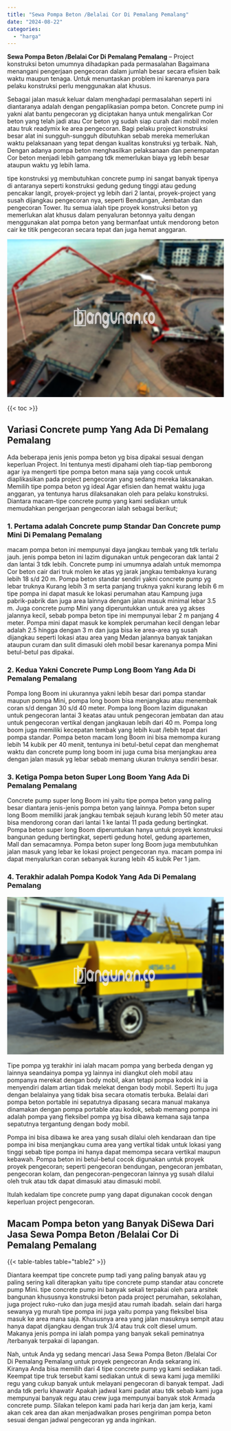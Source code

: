 ```yaml
---
title: "Sewa Pompa Beton /Belalai Cor Di Pemalang Pemalang"
date: "2024-08-22"
categories: 
  - "harga"
---
```


**Sewa Pompa Beton /Belalai Cor Di Pemalang Pemalang** – Project konstruksi beton umumnya dihadapkan pada permasalahan Bagaimana menangani pengerjaan pengecoran dalam jumlah besar secara efisien baik waktu maupun tenaga. Untuk menuntaskan problem ini karenanya para pelaku konstruksi perlu menggunakan alat khusus.

Sebagai jalan masuk keluar dalam menghadapi permasalahan seperti ini diantaranya adalah dengan pengaplikasian pompa beton. Concrete pump ini yakni alat bantu pengecoran yg diciptakan hanya untuk mengalirkan Cor beton yang telah jadi atau Cor beton yg sudah siap curah dari mobil molen atau truk readymix ke area pengecoran. Bagi pelaku project konstruksi besar alat ini sungguh-sungguh dibutuhkan sebab mereka memerlukan waktu pelaksanaan yang tepat dengan kualitas konstruksi yg terbaik. Nah, Dengan adanya pompa beton menghasilkan pelaksanaan dan penempatan Cor beton menjadi lebih gampang tdk memerlukan biaya yg lebih besar ataupun waktu yg lebih lama.

tipe konstruksi yg membutuhkan concrete pump ini sangat banyak tipenya di antaranya seperti konstruksi gedung gedung tinggi atau gedung pencakar langit, proyek-project yg lebih dari 2 lantai, proyek-project yang susah dijangkau pengecoran nya, seperti Bendungan, Jembatan dan pengecoran Tower. Itu semua ialah tipe proyek konstruksi beton yg memerlukan alat khusus dalam penyaluran betonnya yaitu dengan menggunakan alat pompa beton yang bermanfaat untuk mendorong beton cair ke titik pengecoran secara tepat dan juga hemat anggaran.

![Sewa Pompa Beton /Belalai Cor Di Pemalang Pemalang](/images/sewa-concrete-pump-36.png)

{{< toc >}}

## Variasi Concrete pump Yang Ada Di Pemalang Pemalang

Ada beberapa jenis jenis pompa beton yg bisa dipakai sesuai dengan keperluan Project. Ini tentunya mesti dipahami oleh tiap-tiap pemborong agar iya mengerti tipe pompa beton mana saja yang cocok untuk diaplikasikan pada project pengecoran yang sedang mereka laksanakan. Memilih tipe pompa beton yg ideal Agar efisien dan hemat waktu juga anggaran, ya tentunya harus dilaksanakan oleh para pelaku konstruksi. Diantara macam-tipe concrete pump yang kami sediakan untuk memudahkan pengerjaan pengecoran ialah sebagai berikut;

### 1\. Pertama adalah Concrete pump Standar Dan Concrete pump Mini Di Pemalang Pemalang

macam pompa beton ini mempunyai daya jangkau tembak yang tdk terlalu jauh. jenis pompa beton ini lazim digunakan untuk pengecoran dak lantai 2 dan lantai 3 tdk lebih. Concrete pump ini umumnya adalah untuk memompa Cor beton cair dari truk molen ke atas yg jarak jangkau tembaknya kurang lebih 18 s/d 20 m. Pompa beton standar sendiri yakni concrete pump yg lebar truknya Kurang lebih 3 m serta panjang truknya yakni kurang lebih 6 m tipe pompa ini dapat masuk ke lokasi perumahan atau Kampung juga pabrik-pabrik dan juga area lainnya dengan jalan masuk minimal lebar 3.5 m. Juga concrete pump Mini yang diperuntukkan untuk area yg akses jalannya kecil, sebab pompa beton tipe ini mempunyai lebar 2 m panjang 4 meter. Pompa mini dapat masuk ke komplek perumahan kecil dengan lebar adalah 2.5 hingga dengan 3 m dan juga bisa ke area-area yg susah dijangkau seperti lokasi atau area yang Medan jalannya banyak tanjakan ataupun curam dan sulit dimasuki oleh mobil besar karenanya pompa Mini betul-betul pas dipakai.

### 2\. Kedua Yakni Concrete Pump Long Boom Yang Ada Di Pemalang Pemalang

Pompa long Boom ini ukurannya yakni lebih besar dari pompa standar maupun pompa Mini, pompa long boom bisa menjangkau atau menembak coran s/d dengan 30 s/d 40 meter. Pompa long Boom lazim digunakan untuk pengecoran lantai 3 keatas atau untuk pengecoran jembatan dan atau untuk pengecoran vertikal dengan jangkauan lebih dari 40 m. Pompa long boom juga memiliki kecepatan tembak yang lebih kuat /lebih tepat dari pompa standar. Pompa beton macam long Boom ini bisa memompa kurang lebih 14 kubik per 40 menit, tentunya ini betul-betul cepat dan menghemat waktu dan concrete pump long boom ini juga cuma bisa menjangkau area dengan jalan masuk yg lebar sebab memang ukuran truknya sendiri besar.

### 3\. Ketiga Pompa beton Super Long Boom Yang Ada Di Pemalang Pemalang

Concrete pump super long Boom ini yaitu tipe pompa beton yang paling besar diantara jenis-jenis pompa beton yang lainnya. Pompa beton super long Boom memiliki jarak jangkau tembak sejauh kurang lebih 50 meter atau bisa mendorong coran dari lantai 1 ke lantai 11 pada gedung bertingkat. Pompa beton super long Boom diperuntukan hanya untuk proyek konstruksi bangunan gedung bertingkat, seperti gedung hotel, gedung apartemen, Mall dan semacamnya. Pompa beton super long Boom juga membutuhkan jalan masuk yang lebar ke lokasi project pengecoran nya. macam pompa ini dapat menyalurkan coran sebanyak kurang lebih 45 kubik Per 1 jam.

### 4\. Terakhir adalah Pompa Kodok Yang Ada Di Pemalang Pemalang

![Sewa Pompa Beton /Belalai Cor Di Pemalang Pemalang](/images/sewa-concrete-pump-20.png)

Tipe pompa yg terakhir ini ialah macam pompa yang berbeda dengan yg lainnya seandainya pompa yg lainnya ini diangkut oleh mobil atau pompanya merekat dengan body mobil, akan tetapi pompa kodok ini ia menyendiri dalam artian tidak melekat dengan body mobil. Seperti Itu juga dengan belalainya yang tidak bisa secara otomatis terbuka. Belalai dari pompa beton portable ini sepatutnya dipasang secara manual makanya dinamakan dengan pompa portable atau kodok, sebab memang pompa ini adalah pompa yang fleksibel pompa yg bisa dibawa kemana saja tanpa sepatutnya tergantung dengan body mobil.

Pompa ini bisa dibawa ke area yang susah dilalui oleh kendaraan dan tipe pompa ini bisa menjangkau cuma area yang vertikal tidak untuk lokasi yang tinggi sebab tipe pompa ini hanya dapat memompa secara vertikal maupun kebawah. Pompa beton ini betul-betul cocok digunakan untuk proyek proyek pengecoran; seperti pengecoran bendungan, pengecoran jembatan, pengecoran kolam, dan pengecoran-pengecoran lainnya yg susah dilalui oleh truk atau tdk dapat dimasuki atau dimasuki mobil.

Itulah kedalam tipe concrete pump yang dapat digunakan cocok dengan keperluan project pengecoran.

## Macam Pompa beton yang Banyak DiSewa Dari Jasa Sewa Pompa Beton /Belalai Cor Di Pemalang Pemalang

{{< table-tables table="table2" >}}

Diantara keempat tipe concrete pump tadi yang paling banyak atau yg paling sering kali diterapkan yaitu tipe concrete pump standar atau concrete pump Mini. tipe concrete pump ini banyak sekali terpakai oleh para arsitek bangunan khususnya konstruksi beton pada project perumahan, sekolahan, juga project ruko-ruko dan juga mesjid atau rumah ibadah. selain dari harga sewanya yg murah tipe pompa ini juga yaitu pompa yang fleksibel bisa masuk ke area mana saja. Khususnya area yang jalan masuknya sempit atau hanya dapat dijangkau dengan truk 3/4 atau truk colt diesel umum. Makanya jenis pompa ini ialah pompa yang banyak sekali peminatnya /terbanyak terpakai di lapangan.

Nah, untuk Anda yg sedang mencari Jasa Sewa Pompa Beton /Belalai Cor Di Pemalang Pemalang untuk proyek pengecoran Anda sekarang ini. Kiranya Anda bisa memilih dari 4 tipe concrete pump yg kami sediakan tadi. Keempat tipe truk tersebut kami sediakan untuk di sewa kami juga memiliki regu yang cukup banyak untuk melayani pengecoran di banyak tempat. Jadi anda tdk perlu khawatir Apakah jadwal kami padat atau tdk sebab kami juga mempunyai banyak regu atau crew juga mempunyai banyak stok Armada concrete pump. Silakan telepon kami pada hari kerja dan jam kerja, kami akan cek area dan akan menjadwalkan proses pengiriman pompa beton sesuai dengan jadwal pengecoran yg anda inginkan.
